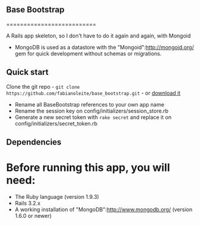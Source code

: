 ## Base Bootstrap
==========================

A Rails app skeleton, so I don't have to do it again and again, with Mongoid
* MongoDB is used as a datastore with the "Mongoid":http://mongoid.org/
  gem for quick development without schemas or migrations.


## Quick start

Clone the git repo - `git clone https://github.com/fabianoleite/base_bootstrap.git` -
 or [download it](https://github.com/fabianoleite/base_bootstrap/zipball/master)

* Rename all BaseBootstrap references to your own app name
* Rename the session key on config/initializers/session_store.rb
* Generate a new secret token with `rake secret` and replace it on config/initializers/secret_token.rb

## Dependencies

# Before running this app, you will need:

* The Ruby language (version 1.9.3)
* Rails 3.2.x
* A working installation of "MongoDB":http://www.mongodb.org/ (version 1.6.0 or newer)
